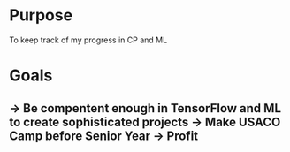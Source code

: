 # Purpose
To keep track of my progress in CP and ML

# Goals
-> Be compentent enough in TensorFlow and ML to create sophisticated projects
-> Make USACO Camp before Senior Year
-> Profit
-
